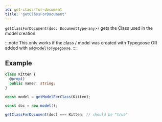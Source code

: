 ```yaml
---
id: get-class-for-document
title: 'getClassForDocument'
---
```


`getClassForDocument(doc: DocumentType<any>)` gets the Class used in the model creation.

:::note
This only works if the class / model was created with Typegoose OR added with [`addModelToTypegoose`](api/functions/addModelToTypegoose.md).
:::

## Example

```ts
class Kitten {
  @prop()
  public name?: string;
}

const model = getModelForClass(Kitten);

const doc = new model();

getClassForDocument(doc) === Kitten; // should be "true"
```

